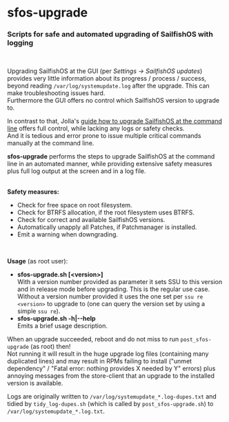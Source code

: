 # sfos-upgrade
### Scripts for safe and automated upgrading of SailfishOS with logging
<br />

Upgrading SailfishOS at the GUI (per *Settings -> SailfishOS updates*) provides very little information about its progress / process / success, beyond reading `/var/log/systemupdate.log` after the upgrade.  This can make troubleshooting issues hard.<br />
Furthermore the GUI offers no control which SailfishOS version to upgrade to.

In contrast to that, Jolla's [guide how to upgrade SailfishOS at the command line](https://jolla.zendesk.com/hc/en-us/articles/360005795474) offers full control, while lacking any logs or safety checks.<br />
And it is tedious and error prone to issue multiple critical commands manually at the command line.

**sfos-upgrade** performs the steps to upgrade SailfishOS at the command line in an automated manner, while providing extensive safety measures plus full log output at the screen and in a log file.<br />
<br />

**Safety measures:**

* Check for free space on root filesystem.
* Check for BTRFS allocation, if the root filesystem uses BTRFS.
* Check for correct and available SailfishOS versions.
* Automatically unapply all Patches, if Patchmanager is installed.
* Emit a warning when downgrading.
<br />

**Usage** (as root user):

* **sfos-upgrade.sh [\<version\>]**<br />
   With a version number provided as parameter it sets SSU to this version and in release mode before upgrading.  This is the regular use case.<br />
   Without a version number provided it uses the one set per `ssu re <version>` to upgrade to (one can query the version set by using a simple `ssu re`).
* **sfos-upgrade.sh -h|--help**<br />
   Emits a brief usage description.

When an upgrade succeeded, reboot and do not miss to run `post_sfos-upgrade` (as root) then!  
Not running it will result in the huge upgrade log files (containing many duplicated lines) and may result in RPMs failing to install ("unmet dependency" / "Fatal error: nothing provides X needed by Y" errors) plus annoying messages from the store-client that an upgrade to the installed version is available.

Logs are originally written to `/var/log/systemupdate_*.log-dupes.txt` and tidied by `tidy_log-dupes.sh` (which is called by `post_sfos-upgrade.sh`) to `/var/log/systemupdate_*.log.txt`.
